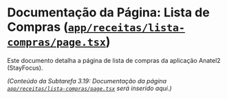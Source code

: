 # Documentação da Página: Lista de Compras ([`app/receitas/lista-compras/page.tsx`](app/receitas/lista-compras/page.tsx:1))

Este documento detalha a página de lista de compras da aplicação Anatel2 (StayFocus).

*(Conteúdo da Subtarefa 3.19: Documentação da página [`app/receitas/lista-compras/page.tsx`](app/receitas/lista-compras/page.tsx:1) será inserido aqui.)*